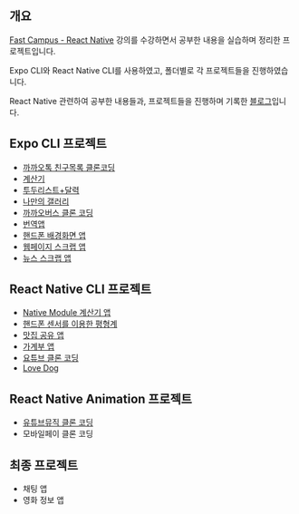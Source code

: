 ## 개요

[Fast Campus - React Native](https://fastcampus.co.kr/dev_online_renative) 강의를 수강하면서 공부한 내용을 실습하며 정리한 프로젝트입니다.

Expo CLI와 React Native CLI를 사용하였고, 폴더별로 각 프로젝트들을 진행하였습니다.

React Native 관련하여 공부한 내용들과, 프로젝트들을 진행하며 기록한 [블로그](https://delaying.github.io/tags/react-native/)입니다.

## Expo CLI 프로젝트

- [까까오톡 친구목록 클론코딩](https://github.com/delaying/ReactNative-study/tree/main/kakao-friend-list#까까오톡-친구목록-클론코딩)
- [계산기](https://github.com/delaying/ReactNative-study/tree/main/calculator#계산기)
- [투두리스트+달력](https://github.com/delaying/ReactNative-study/tree/main/todo-calendar#todo-리스트와-calendar)
- [나만의 갤러리](https://github.com/delaying/ReactNative-study/tree/main/my-gallery#나만의-갤러리)
- [까까오버스 클론 코딩](https://github.com/delaying/ReactNative-study/tree/main/kakao-bus#까까오-버스-클론코딩)
- [번역앱](https://github.com/delaying/ReactNative-study/tree/main/translation-app#번역-앱)
- [핸드폰 배경화면 앱](https://github.com/delaying/ReactNative-study/tree/main/wallpaper#배경화면-앱)
- [웹페이지 스크랩 앱](https://github.com/delaying/ReactNative-study/tree/main/scrap#웹페이지-스크랩-앱)
- [뉴스 스크랩 앱](https://github.com/delaying/ReactNative-study/tree/main/news-scrap#뉴스-스크랩-앱)

## React Native CLI 프로젝트

- [Native Module 계산기 앱](https://github.com/delaying/ReactNative-study/tree/main/RNCalculator#Native-Module-계산기-앱)
- [핸드폰 센서를 이용한 평형계](https://github.com/delaying/ReactNative-study/tree/main/Equilibrium#평형계-앱)
- [맛집 공유 앱](https://github.com/delaying/ReactNative-study/tree/main/FavoriteRestaurant#맛집-공유-앱)
- [가계부 앱](https://github.com/delaying/ReactNative-study/tree/main/AccountBook#가계부-앱)
- [요튜브 클론 코딩](https://github.com/delaying/ReactNative-study/tree/main/Yotube#요튜브-클론-앱)
- [Love Dog](https://github.com/delaying/ReactNative-study/tree/main/LoveDog#Love-Dog)

## React Native Animation 프로젝트

- [유튜브뮤직 클론 코딩](https://github.com/delaying/ReactNative-study/tree/main/RNAnimation/src/YoutubeMusic#유튜브뮤직-클론-앱)
- 모바일페이 클론 코딩

## 최종 프로젝트

- 채팅 앱
- 영화 정보 앱
